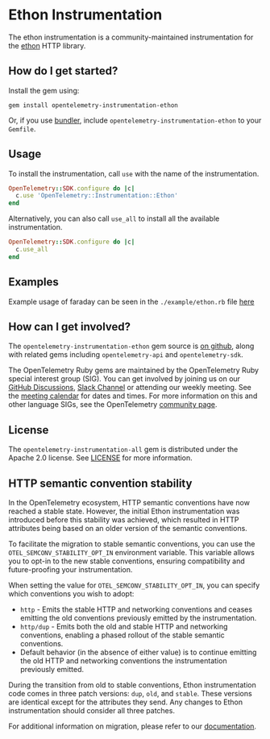 # Ethon Instrumentation

The ethon instrumentation is a community-maintained instrumentation for the [ethon][ethon-home] HTTP library.

## How do I get started?

Install the gem using:

```console
gem install opentelemetry-instrumentation-ethon
```

Or, if you use [bundler][bundler-home], include `opentelemetry-instrumentation-ethon` to your `Gemfile`.

## Usage

To install the instrumentation, call `use` with the name of the instrumentation.

```ruby
OpenTelemetry::SDK.configure do |c|
  c.use 'OpenTelemetry::Instrumentation::Ethon'
end
```

Alternatively, you can also call `use_all` to install all the available instrumentation.

```ruby
OpenTelemetry::SDK.configure do |c|
  c.use_all
end
```

## Examples

Example usage of faraday can be seen in the `./example/ethon.rb` file [here](https://github.com/open-telemetry/opentelemetry-ruby-contrib/blob/main/instrumentation/ethon/example/ethon.rb)

## How can I get involved?

The `opentelemetry-instrumentation-ethon` gem source is [on github][repo-github], along with related gems including `opentelemetry-api` and `opentelemetry-sdk`.

The OpenTelemetry Ruby gems are maintained by the OpenTelemetry Ruby special interest group (SIG). You can get involved by joining us on our [GitHub Discussions][discussions-url], [Slack Channel][slack-channel] or attending our weekly meeting. See the [meeting calendar][community-meetings] for dates and times. For more information on this and other language SIGs, see the OpenTelemetry [community page][ruby-sig].

## License

The `opentelemetry-instrumentation-all` gem is distributed under the Apache 2.0 license. See [LICENSE][license-github] for more information.

[ethon-home]:https://github.com/typhoeus/ethon
[bundler-home]: https://bundler.io
[repo-github]: https://github.com/open-telemetry/opentelemetry-ruby
[license-github]: https://github.com/open-telemetry/opentelemetry-ruby-contrib/blob/main/LICENSE
[ruby-sig]: https://github.com/open-telemetry/community#ruby-sig
[community-meetings]: https://github.com/open-telemetry/community#community-meetings
[slack-channel]: https://cloud-native.slack.com/archives/C01NWKKMKMY
[discussions-url]: https://github.com/open-telemetry/opentelemetry-ruby/discussions

## HTTP semantic convention stability

In the OpenTelemetry ecosystem, HTTP semantic conventions have now reached a stable state. However, the initial Ethon instrumentation was introduced before this stability was achieved, which resulted in HTTP attributes being based on an older version of the semantic conventions.

To facilitate the migration to stable semantic conventions, you can use the `OTEL_SEMCONV_STABILITY_OPT_IN` environment variable. This variable allows you to opt-in to the new stable conventions, ensuring compatibility and future-proofing your instrumentation.

When setting the value for `OTEL_SEMCONV_STABILITY_OPT_IN`, you can specify which conventions you wish to adopt:

- `http` - Emits the stable HTTP and networking conventions and ceases emitting the old conventions previously emitted by the instrumentation.
- `http/dup` - Emits both the old and stable HTTP and networking conventions, enabling a phased rollout of the stable semantic conventions.
- Default behavior (in the absence of either value) is to continue emitting the old HTTP and networking conventions the instrumentation previously emitted.

During the transition from old to stable conventions, Ethon instrumentation code comes in three patch versions: `dup`, `old`, and `stable`. These versions are identical except for the attributes they send. Any changes to Ethon instrumentation should consider all three patches.

For additional information on migration, please refer to our [documentation](https://opentelemetry.io/docs/specs/semconv/non-normative/http-migration/).